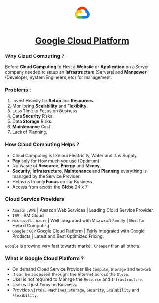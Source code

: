 <p align=center><img src='Cloud.png' width=12%></p>

<h1 align=center><a href='https://cloud.google.com/'>Google Cloud Platform</a></h1>

### Why Cloud Computing ?

Before **Cloud Computing** to Host a **Website** or **Application** on a Server company needed to setup an **Infrastructure** (Servers) and **Manpower** (Developer, System Engineers, etc) for management.

### Problems :
1. Invest Heavily for **Setup** and **Resources**.
2. Monitoring **Scalability** and **Flexibilty**.
3. Less Time to Focus on Business.
4. Data **Security** Risks.
5. Data **Storage** Risks.
6. **Maintenance** Cost. 
7. Lack of Planning.

### How Cloud Computing Helps ?

- Cloud Computing is like our Electricity, Water and Gas Supply.
- **Pay** only for How much you use (Optimum)
- No Waste of **Resource**, **Energy** and **Money**.
- **Security**, **Infrastructure**, **Maintenance** and **Planning** everything is managed by the Service Provider.
- Helps us to only **Focus** on our Business.
- Access from across the **Globe** 24 x 7 

### Cloud Service Providers 

- `Amazon` : `AWS` | Amazon Web Services | Leading Cloud Service Provider.
- `IBM` : IBM Cloud
- `Microsoft` : `Azure` | Well Integrated with Microsoft Family | Best for Hybrid Computing.
- `Google` : `GCP` Google Cloud Platform | Fairly Integrated with Google Products | Latest and Best Optimized Pricing. 

`Google` is growing very fast towards market. `Cheaper` than all others.

### What is Google Cloud Platform ?

- On demand Cloud Service Provider like `Compute`, `Storage` and `Network`.
- It can be accessed throught the Internet across the `Globe`. 
- User is not required to Manage the `Resource` and `Infrastructure`.
- User will just `Focus` on Business.
- Provides `Virtual Machines`, `Storage`, `Security`, `Scalability` and `Flexibility`.


